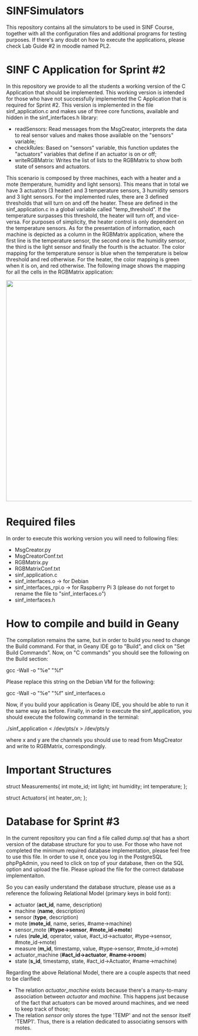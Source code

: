 # SINFSimulators

This repository contains all the simulators to be used in SINF Course, together with all the configuration files and additional programs for testing purposes. If there's any doubt on how to execute the applications, please check Lab Guide #2 in moodle named PL2.

# SINF C Application for Sprint #2

In this repository we provide to all the students a working version of the C Application that should be implemented. This working version is intended for those who have not successfully implemented the C Application that is required for Sprint #2. This version is implemented in the file sinf_application.c and makes use of three core functions, available and hidden in the sinf_interfaces.h library:

- readSensors: Read messages from the MsgCreator, interprets the data to real sensor values and makes those available on the "sensors" variable;
- checkRules: Based on "sensors" variable, this function updates the "actuators" variables that define if an actuator is on or off;
- writeRGBMatrix: Writes the list of lists to the RGBMatrix to show both state of sensors and actuators.

This scenario is composed by three machines, each with a heater and a mote (temperature, humidity and light sensors). This means that in total we have 3 actuators (3 heater) and 3 temperature sensors, 3 humidity sensors and 3 light sensors. For the implemented rules, there are 3 defined thresholds that will turn on and off the heater. These are defined in the sinf_application.c in a global variable called "temp_threshold". If the temperature surpasses this threshold, the heater will turn off, and vice-versa. For purposes of simplicity, the heater control is only dependent on the temperature sensors. As for the presentation of information, each machine is depicted as a column in the RGBMatrix application, where the first line is the temperature sensor, the second one is the humidity sensor, the third is the light sensor and finally the fourth is the actuator. The color mapping for the temperature sensor is blue when the temperature is below threshold and red otherwise. For the heater, the color mapping is green when it is on, and red otherwise. The following image shows the mapping for all the cells in the RGBMatrix application:

<img src="https://github.com/SINF-FEUP/SINFSimulators/blob/master/RGBMatrix_Screenshot.png" width="600">

# Required files

In order to execute this working version you will need to following files:

- MsgCreator.py
- MsgCreatorConf.txt
- RGBMatrix.py
- RGBMatrixConf.txt
- sinf_application.c
- sinf_interfaces.o -> for Debian
- sinf_interfaces_rpi.o -> for Raspberry Pi 3 (please do not forget to rename the file to "sinf_interfaces.o")
- sinf_interfaces.h

# How to compile and build in Geany

The compilation remains the same, but in order to build you need to change the Build command. For that, in Geany IDE go to "Build", and click on "Set Build Commands". Now, on "C commands" you should see the following on the Build section:

gcc -Wall -o "%e" "%f"

Please replace this string on the Debian VM for the following:

gcc -Wall -o "%e" "%f" sinf_interfaces.o

Now, if you build your application is Geany IDE, you should be able to run it the same way as before. Finally, in order to execute the sinf_application, you should execute the following command in the terminal:

./sinf_application < /dev/pts/x > /dev/pts/y

where x and y are the channels you should use to read from MsgCreator and write to RGBMatrix, correspondingly.

# Important Structures

struct Measurements{
	int mote_id;
	int light;
	int humidity;
	int temperature;
};

struct Actuators{
	int heater_on;
};

# Database for Sprint #3

In the current repository you can find a file called *dump.sql* that has a short version of the database structure for you to use. For those who have not completed the minimum required database implementation, please feel free to use this file. In order to use it, once you log in the PostgreSQL phpPgAdmin, you need to click on top of your database, then on the SQL option and upload the file. Please upload the file for the correct database implementaiton.

So you can easily understand the database structure, please use as a reference the following Relational Model (primary keys in bold font):

* actuator (**act_id**, name, description)
* machine (**name**, description)
* sensor (**type**, description)
* mote (**mote_id**, name, series, #name->machine)
* sensor_mote (**#type->sensor**, **#mote_id->mote**)
* rules (**rule_id**, operator, value, #act_id->actuator, #type->sensor, #mote_id->mote)
* measure (**m_id**, timestamp, value, #type->sensor, #mote_id->mote)
* actuator_machine (**#act_id->actuator**, **#name->room**)
* state (**s_id**, timestamp, state, #act_id->Actuator, #name->machine)

Regarding the above Relational Model, there are a couple aspects that need to be clarified:

* The relation *actuator_machine* exists because there's a many-to-many association between *actuator* and *machine*. This happens just because of the fact that actuators can be moved around machines, and we need to keep track of those;
* The relation *sensor* only stores the type 'TEMP' and not the sensor itself 'TEMP1'. Thus, there is a relation dedicated to associating sensors with motes.

